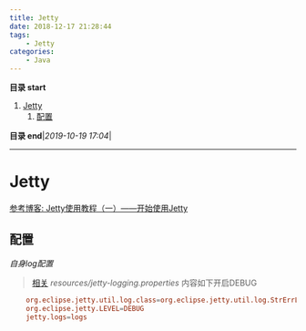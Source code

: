 ```yaml
---
title: Jetty
date: 2018-12-17 21:28:44
tags: 
    - Jetty
categories:
    - Java
---
```


**目录 start**
 
1. [Jetty](#jetty)
    1. [配置](#配置)

**目录 end**|_2019-10-19 17:04_|
****************************************
# Jetty


[参考博客: Jetty使用教程（一）——开始使用Jetty ](http://www.cnblogs.com/yiwangzhibujian/p/5832597.html)

## 配置
_自身log配置_
> [相关](http://zetcode.com/java/jetty/logging/)
_resources/jetty-logging.properties_ 内容如下开启DEBUG
```conf
    org.eclipse.jetty.util.log.class=org.eclipse.jetty.util.log.StrErrLog
    org.eclipse.jetty.LEVEL=DEBUG
    jetty.logs=logs
```

